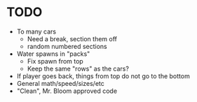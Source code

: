 # TODO

- To many cars
    - Need a break, section them off
    - random numbered sections
- Water spawns in "packs"
    - Fix spawn from top
    - Keep the same "rows" as the cars?
- If player goes back, things from top do not go to the bottom
- General math/speed/sizes/etc
- "Clean", Mr. Bloom approved code